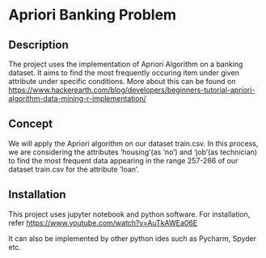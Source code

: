  # Apriori Banking Problem


## Description

The project uses the implementation of Apriori Algorithm on a banking dataset.
It aims to find the most frequently occuring item under given attribute under specific conditions.
More about this can be found on https://www.hackerearth.com/blog/developers/beginners-tutorial-apriori-algorithm-data-mining-r-implementation/


## Concept
We will apply the Apriori algorithm on our dataset train.csv. In this process, we are 
considering the attributes ‘housing’(as ‘no’) and ‘job’(as technician) to find the most
frequent data appearing in the range 257-266 of our dataset train.csv for the attribute
’loan’.


##  Installation

This project uses jupyter notebook and python software.
For installation, refer https://www.youtube.com/watch?v=AuTkAWEa06E

It can also be implemented by other python ides such as Pycharm, Spyder etc.

